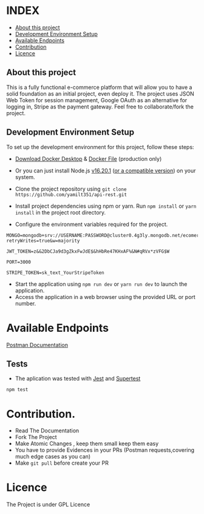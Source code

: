 # INDEX

- [About this project](#About-this-project)
- [Development Environment Setup](#Development-Environment-Setup)
- [Available Endpoints](#Available-Endpoints)
- [Contribution](#Contribution)
- [Licence](#Licence)

## About this project

This is a fully functional e-commerce platform that will allow you to have a solid foundation as an initial project, even deploy it.
The project uses JSON Web Token for session management,
Google OAuth as an alternative for logging in,
Stripe as the payment gateway.
Feel free to collaborate/fork the project.

## Development Environment Setup

To set up the development environment for this project, follow these steps:

- [Download Docker Desktop](https://www.docker.com/products/docker-desktop/) & [Docker File](https://hub.docker.com/repository/docker/clamshell6412/ecomerce_res_api/general) (production only)

- Or you can just install Node.js [v16.20.1](https://nodejs.org/download/release/latest-gallium/) ([or a compatible version](https://nodejs.org/es/download/releases)) on your system.
- Clone the project repository using `git clone https://github.com/yamilt351/api-rest.git`
- Install project dependencies using npm or yarn. Run `npm install` or `yarn install` in the project root directory.
- Configure the environment variables required for the project.

```
MONGO=mongodb+srv://USERNAME:PASSWORD@cluster0.4g3ly.mongodb.net/ecomerce?retryWrites=true&w=majority
```

```
JWT_TOKEN=z&&2DbCJa9d3gZkxFwJdE$&hHbRe47KHxAF%&N#qRVx*zVFG$W
```

```
PORT=3000
```

```
STRIPE_TOKEN=sk_text_YourStripeToken

```

- Start the application using `npm run dev` or `yarn run dev` to launch the application.
- Access the application in a web browser using the provided URL or port number.

# Available Endpoints

[Postman Documentation](https://documenter.getpostman.com/view/21643141/2s93sXcaLf#f3eb5112-676b-46c6-89a2-f5dd6b6c0927)

## Tests

- The aplication was tested with [Jest](https://jestjs.io/) and [Supertest](https://www.npmjs.com/package/supertest)

```
npm test

```

# Contribution.

-  Read The Documentation
-  Fork The Project
-  Make Atomic Changes , keep them small keep them easy
-  You have to provide Evidences in your PRs (Postman requests,covering  much edge cases as you can)
-  Make `git pull` before create your PR

# Licence
The Project is under GPL Licence
